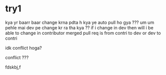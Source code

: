 # try1
kya yr baarr baar change krna pdta h
kya ye auto pull ho gya ???
um um pehle mai dev pe change kr ra tha kya ??
if i change in dev then will i be able to change in contributor
merged pull req is from contri to dev or dev to contri

idk conflict hoga?

conflict ???

fdskbj,f